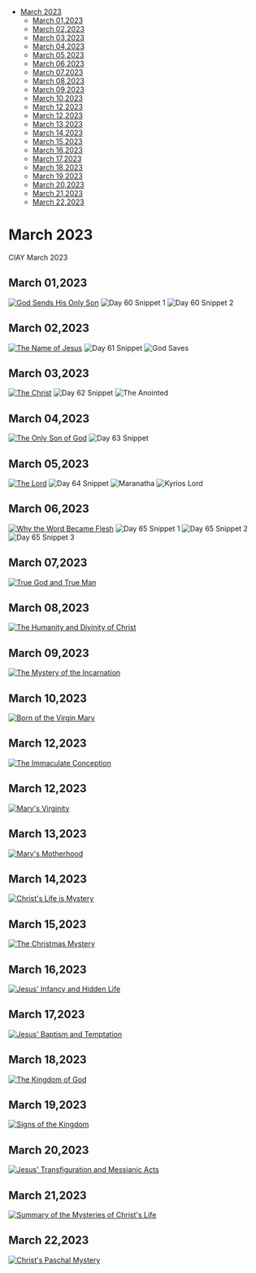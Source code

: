 <!-- toc -->

- [March 2023](#march-2023)
  * [March 01,2023](#march-012023)
  * [March 02,2023](#march-022023)
  * [March 03,2023](#march-032023)
  * [March 04,2023](#march-042023)
  * [March 05,2023](#march-052023)
  * [March 06,2023](#march-062023)
  * [March 07,2023](#march-072023)
  * [March 08,2023](#march-082023)
  * [March 09,2023](#march-092023)
  * [March 10,2023](#march-102023)
  * [March 12,2023](#march-122023)
  * [March 12,2023](#march-122023-1)
  * [March 13,2023](#march-132023)
  * [March 14,2023](#march-142023)
  * [March 15,2023](#march-152023)
  * [March 16,2023](#march-162023)
  * [March 17,2023](#march-172023)
  * [March 18,2023](#march-182023)
  * [March 19,2023](#march-192023)
  * [March 20,2023](#march-202023)
  * [March 21,2023](#march-212023)
  * [March 22,2023](#march-222023)

<!-- tocstop -->

# March 2023 #
CIAY March 2023

## March 01,2023 ##

[![God Sends His Only Son](https://raw.githubusercontent.com/fernal73/CIAY/main/March/jpgs/Day060.jpg)](https://youtu.be/B3-fr7SrRxc "God Sends His Only Son")
![Day 60 Snippet 1](https://raw.githubusercontent.com/fernal73/CIAY/main/March/jpgs/Day60Snippet1.jpg)
![Day 60 Snippet 2](https://raw.githubusercontent.com/fernal73/CIAY/main/March/jpgs/Day60Snippet2.jpg)

## March 02,2023 ##

[![The Name of Jesus](https://raw.githubusercontent.com/fernal73/CIAY/main/March/jpgs/Day061.jpg)](https://youtu.be/v9VHcZU8Tdc "The Name of Jesus")
![Day 61 Snippet ](https://raw.githubusercontent.com/fernal73/CIAY/main/March/jpgs/Day61Snippet.jpg)
![God Saves ](https://raw.githubusercontent.com/fernal73/CIAY/main/March/jpgs/GodSaves.jpg)

## March 03,2023 ##

[![The Christ](https://raw.githubusercontent.com/fernal73/CIAY/main/March/jpgs/Day062.jpg)](https://youtu.be/YbPkMqw-B7U "The Christ")
![Day 62 Snippet ](https://raw.githubusercontent.com/fernal73/CIAY/main/March/jpgs/Day62Snippet.jpg)
![The Anointed](https://raw.githubusercontent.com/fernal73/CIAY/main/March/jpgs/Anointed.jpg)

## March 04,2023 ##

[![The Only Son of God](https://raw.githubusercontent.com/fernal73/CIAY/main/March/jpgs/Day063.jpg)](https://youtu.be/SkLgye3z2a0 "The Only Son of God")
![Day 63 Snippet ](https://raw.githubusercontent.com/fernal73/CIAY/main/March/jpgs/Day63Snippet.jpg)

## March 05,2023 ##

[![The Lord](https://raw.githubusercontent.com/fernal73/CIAY/main/March/jpgs/Day064.jpg)](https://youtu.be/oGOS6SMTfkw "The Lord")
![Day 64 Snippet ](https://raw.githubusercontent.com/fernal73/CIAY/main/March/jpgs/Day64Snippet.jpg)
![Maranatha ](https://raw.githubusercontent.com/fernal73/CIAY/main/March/jpgs/Maranatha.jpg)
![Kyrios Lord ](https://raw.githubusercontent.com/fernal73/CIAY/main/March/jpgs/KyriosLord.jpg)

## March 06,2023 ##

[![Why the Word Became Flesh](https://raw.githubusercontent.com/fernal73/CIAY/main/March/jpgs/Day065.jpg)](https://youtu.be/3vRxlDNcbNs "Why the Word Became Flesh")
![Day 65 Snippet 1](https://raw.githubusercontent.com/fernal73/CIAY/main/March/jpgs/Day65Snippet1.jpg)
![Day 65 Snippet 2](https://raw.githubusercontent.com/fernal73/CIAY/main/March/jpgs/Day65Snippet2.jpg)
![Day 65 Snippet 3](https://raw.githubusercontent.com/fernal73/CIAY/main/March/jpgs/Day65Snippet3.jpg)

## March 07,2023 ##

[![True God and True Man](https://raw.githubusercontent.com/fernal73/CIAY/main/March/jpgs/Day066.jpg)](https://youtu.be/Uj6gHzqE7QU "True God and True Man")

## March 08,2023 ##

[![The Humanity and Divinity of Christ](https://raw.githubusercontent.com/fernal73/CIAY/main/March/jpgs/Day067.jpg)](https://youtu.be/IzcC4Gj3pqc "The Humanity and Divinity of Christ")

## March 09,2023 ##

[![The Mystery of the Incarnation](https://raw.githubusercontent.com/fernal73/CIAY/main/March/jpgs/Day068.jpg)](https://youtu.be/pyrYuU4VeuY "The Mystery of the Incarnation")

## March 10,2023 ##

[![Born of the Virgin Mary](https://raw.githubusercontent.com/fernal73/CIAY/main/March/jpgs/Day069.jpg)](https://youtu.be/-GrcgodsUNM "Born of the Virgin Mary")

## March 12,2023 ##

[![The Immaculate Conception](https://raw.githubusercontent.com/fernal73/CIAY/main/March/jpgs/Day070.jpg)](https://youtu.be/oU-SgH76K9s "The Immaculate Conception")

## March 12,2023 ##

[![Mary's Virginity](https://raw.githubusercontent.com/fernal73/CIAY/main/March/jpgs/Day071.jpg)](https://youtu.be/wdnxUyX1nqs "Mary's Virginity")

## March 13,2023 ##

[![Mary's Motherhood](https://raw.githubusercontent.com/fernal73/CIAY/main/March/jpgs/Day072.jpg)](https://youtu.be/0YTjkF3oCbQ "Mary's Motherhood")

## March 14,2023 ##

[![Christ's Life is Mystery](https://raw.githubusercontent.com/fernal73/CIAY/main/March/jpgs/Day073.jpg)](https://youtu.be/7mHQi3rGwCg "Christ's Life is Mystery")

## March 15,2023 ##

[![The Christmas Mystery](https://raw.githubusercontent.com/fernal73/CIAY/main/March/jpgs/Day074.jpg)](https://youtu.be/B9A9PyVMAlw "The Christmas Mystery")

## March 16,2023 ##

[![Jesus' Infancy and Hidden Life](https://raw.githubusercontent.com/fernal73/CIAY/main/March/jpgs/Day075.jpg)](https://youtu.be/A3pyAWR-dNc "Jesus' Infancy and Hidden Life")

## March 17,2023 ##

[![Jesus' Baptism and Temptation](https://raw.githubusercontent.com/fernal73/CIAY/main/March/jpgs/Day076.jpg)](https://youtu.be/MwcOsOz5xFc "Jesus' Baptism and Temptation")

## March 18,2023 ##

[![The Kingdom of God](https://raw.githubusercontent.com/fernal73/CIAY/main/March/jpgs/Day077.jpg)](https://youtu.be/-vwE0HOIAh8 "The Kingdom of God")

## March 19,2023 ##

[![Signs of the Kingdom](https://raw.githubusercontent.com/fernal73/CIAY/main/March/jpgs/Day078.jpg)](https://youtu.be/k1HqrA0u7Q0 "Signs of the Kingdom")

## March 20,2023 ##

[![Jesus' Transfiguration and Messianic Acts](https://raw.githubusercontent.com/fernal73/CIAY/main/March/jpgs/Day079.jpg)](https://youtu.be/Rc30dQHmg7A "Jesus' Transfiguration and Messianic Acts")

## March 21,2023 ##

[![Summary of the Mysteries of Christ's Life](https://raw.githubusercontent.com/fernal73/CIAY/main/March/jpgs/Day080.jpg)](https://youtu.be/U2tus6iJqXk "Summary of the Mysteries of Christ's Life")

## March 22,2023 ##

[![Christ's Paschal Mystery](https://raw.githubusercontent.com/fernal73/CIAY/main/March/jpgs/Day081.jpg)](https://youtu.be/Imp5kfJ-V_g "Christ's Paschal Mystery")
